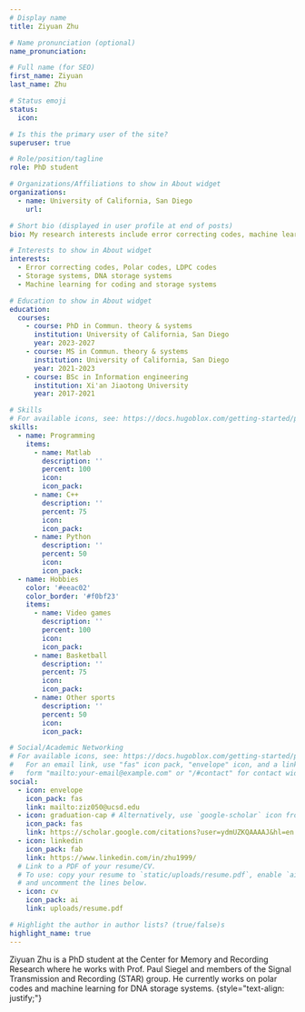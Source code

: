 ```yaml
---
# Display name
title: Ziyuan Zhu

# Name pronunciation (optional)
name_pronunciation: 

# Full name (for SEO)
first_name: Ziyuan
last_name: Zhu

# Status emoji
status:
  icon: 

# Is this the primary user of the site?
superuser: true

# Role/position/tagline
role: PhD student

# Organizations/Affiliations to show in About widget
organizations:
  - name: University of California, San Diego
    url: 

# Short bio (displayed in user profile at end of posts)
bio: My research interests include error correcting codes, machine learning and (DNA) storage systems.

# Interests to show in About widget
interests:
  - Error correcting codes, Polar codes, LDPC codes
  - Storage systems, DNA storage systems
  - Machine learning for coding and storage systems

# Education to show in About widget
education:
  courses:
    - course: PhD in Commun. theory & systems
      institution: University of California, San Diego 
      year: 2023-2027
    - course: MS in Commun. theory & systems
      institution: University of California, San Diego
      year: 2021-2023
    - course: BSc in Information engineering
      institution: Xi'an Jiaotong University
      year: 2017-2021

# Skills
# For available icons, see: https://docs.hugoblox.com/getting-started/page-builder/#icons
skills:
  - name: Programming
    items:
      - name: Matlab
        description: ''
        percent: 100
        icon: 
        icon_pack:
      - name: C++
        description: ''
        percent: 75
        icon:
        icon_pack:
      - name: Python
        description: ''
        percent: 50
        icon:
        icon_pack:
  - name: Hobbies
    color: '#eeac02'
    color_border: '#f0bf23'
    items:
      - name: Video games
        description: ''
        percent: 100
        icon: 
        icon_pack: 
      - name: Basketball
        description: ''
        percent: 75
        icon:
        icon_pack:
      - name: Other sports
        description: ''
        percent: 50
        icon: 
        icon_pack: 

# Social/Academic Networking
# For available icons, see: https://docs.hugoblox.com/getting-started/page-builder/#icons
#   For an email link, use "fas" icon pack, "envelope" icon, and a link in the
#   form "mailto:your-email@example.com" or "/#contact" for contact widget.
social:
  - icon: envelope
    icon_pack: fas
    link: mailto:ziz050@ucsd.edu
  - icon: graduation-cap # Alternatively, use `google-scholar` icon from `ai` icon pack
    icon_pack: fas
    link: https://scholar.google.com/citations?user=ydmUZKQAAAAJ&hl=en
  - icon: linkedin
    icon_pack: fab
    link: https://www.linkedin.com/in/zhu1999/
  # Link to a PDF of your resume/CV.
  # To use: copy your resume to `static/uploads/resume.pdf`, enable `ai` icons in `params.yaml`,
  # and uncomment the lines below.
  - icon: cv
    icon_pack: ai
    link: uploads/resume.pdf

# Highlight the author in author lists? (true/false)s
highlight_name: true
---
```


Ziyuan Zhu is a PhD student at the Center for Memory and Recording Research where he works with Prof. Paul Siegel and members of the Signal Transmission and Recording (STAR) group. He currently works on polar codes and machine learning for DNA storage systems.
{style="text-align: justify;"}
